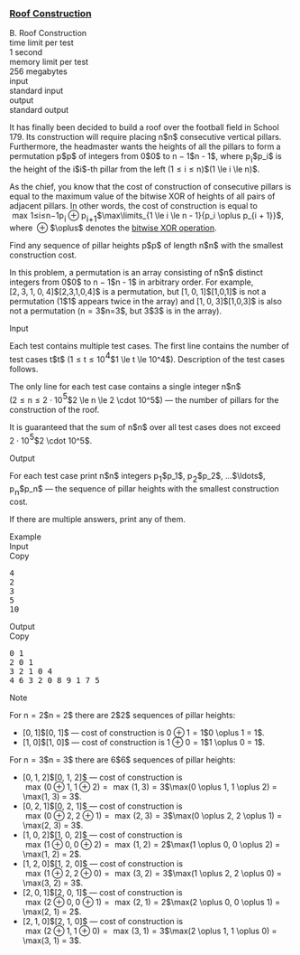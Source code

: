 <h3><a href="https://codeforces.com/contest/1632/problem/B" target="_blank" rel="noopener noreferrer">Roof Construction</a></h3>

<div class="header"><div class="title">B. Roof Construction</div><div class="time-limit"><div class="property-title">time limit per test</div>1 second</div><div class="memory-limit"><div class="property-title">memory limit per test</div>256 megabytes</div><div class="input-file input-standard"><div class="property-title">input</div>standard input</div><div class="output-file output-standard"><div class="property-title">output</div>standard output</div></div><div><p>It has finally been decided to build a roof over the football field in School 179. Its construction will require placing <span class="MathJax_Preview" style="color: inherit;"><span class="MJXp-math" id="MJXp-Span-1"><span class="MJXp-mi MJXp-italic" id="MJXp-Span-2">n</span></span></span>$n$ consecutive vertical pillars. Furthermore, the headmaster wants the heights of all the pillars to form a permutation <span class="MathJax_Preview" style="color: inherit;"><span class="MJXp-math" id="MJXp-Span-3"><span class="MJXp-mi MJXp-italic" id="MJXp-Span-4">p</span></span></span>$p$ of integers from <span class="MathJax_Preview" style="color: inherit;"><span class="MJXp-math" id="MJXp-Span-5"><span class="MJXp-mn" id="MJXp-Span-6">0</span></span></span>$0$ to <span class="MathJax_Preview" style="color: inherit;"><span class="MJXp-math" id="MJXp-Span-7"><span class="MJXp-mi MJXp-italic" id="MJXp-Span-8">n</span><span class="MJXp-mo" id="MJXp-Span-9" style="margin-left: 0.267em; margin-right: 0.267em;">−</span><span class="MJXp-mn" id="MJXp-Span-10">1</span></span></span>$n - 1$, where <span class="MathJax_Preview" style="color: inherit;"><span class="MJXp-math" id="MJXp-Span-11"><span class="MJXp-msubsup" id="MJXp-Span-12"><span class="MJXp-mi MJXp-italic" id="MJXp-Span-13" style="margin-right: 0.05em;">p</span><span class="MJXp-mi MJXp-italic MJXp-script" id="MJXp-Span-14" style="vertical-align: -0.4em;">i</span></span></span></span>$p_i$ is the height of the <span class="MathJax_Preview" style="color: inherit;"><span class="MJXp-math" id="MJXp-Span-15"><span class="MJXp-mi MJXp-italic" id="MJXp-Span-16">i</span></span></span>$i$-th pillar from the left <span class="MathJax_Preview" style="color: inherit;"><span class="MJXp-math" id="MJXp-Span-17"><span class="MJXp-mo" id="MJXp-Span-18" style="margin-left: 0em; margin-right: 0em;">(</span><span class="MJXp-mn" id="MJXp-Span-19">1</span><span class="MJXp-mo" id="MJXp-Span-20" style="margin-left: 0.333em; margin-right: 0.333em;">≤</span><span class="MJXp-mi MJXp-italic" id="MJXp-Span-21">i</span><span class="MJXp-mo" id="MJXp-Span-22" style="margin-left: 0.333em; margin-right: 0.333em;">≤</span><span class="MJXp-mi MJXp-italic" id="MJXp-Span-23">n</span><span class="MJXp-mo" id="MJXp-Span-24" style="margin-left: 0em; margin-right: 0em;">)</span></span></span>$(1 \le i \le n)$.</p><p>As the chief, you know that the cost of construction of consecutive pillars is equal to <span class="tex-font-style-bf">the maximum value of the bitwise XOR</span> of heights of all pairs of adjacent pillars. In other words, the cost of construction is equal to <span class="MathJax_Preview" style="color: inherit;"><span class="MJXp-math" id="MJXp-Span-28"><span class="MJXp-munderover" id="MJXp-Span-29"><span class=""><span class="MJXp-mo" id="MJXp-Span-30" style="margin-left: 0.333em; margin-right: 0.333em;">max</span></span><span class=" MJXp-script"><span class="MJXp-mrow" id="MJXp-Span-31" style="margin-left: 0px;"><span class="MJXp-mn" id="MJXp-Span-32">1</span><span class="MJXp-mo" id="MJXp-Span-33">≤</span><span class="MJXp-mi MJXp-italic" id="MJXp-Span-34">i</span><span class="MJXp-mo" id="MJXp-Span-35">≤</span><span class="MJXp-mi MJXp-italic" id="MJXp-Span-36">n</span><span class="MJXp-mo" id="MJXp-Span-37">−</span><span class="MJXp-mn" id="MJXp-Span-38">1</span></span></span></span><span class="MJXp-mrow" id="MJXp-Span-39"><span class="MJXp-msubsup" id="MJXp-Span-40"><span class="MJXp-mi MJXp-italic" id="MJXp-Span-41" style="margin-right: 0.05em;">p</span><span class="MJXp-mi MJXp-italic MJXp-script" id="MJXp-Span-42" style="vertical-align: -0.4em;">i</span></span><span class="MJXp-mo" id="MJXp-Span-43" style="margin-left: 0.267em; margin-right: 0.267em;">⊕</span><span class="MJXp-msubsup" id="MJXp-Span-44"><span class="MJXp-mi MJXp-italic" id="MJXp-Span-45" style="margin-right: 0.05em;">p</span><span class="MJXp-mrow MJXp-script" id="MJXp-Span-46" style="vertical-align: -0.4em;"><span class="MJXp-mi MJXp-italic" id="MJXp-Span-47">i</span><span class="MJXp-mo" id="MJXp-Span-48">+</span><span class="MJXp-mn" id="MJXp-Span-49">1</span></span></span></span></span></span>$\max\limits_{1 \le i \le n - 1}{p_i \oplus p_{i + 1}}$, where <span class="MathJax_Preview" style="color: inherit;"><span class="MJXp-math" id="MJXp-Span-50"><span class="MJXp-mo" id="MJXp-Span-51" style="margin-left: 0.267em; margin-right: 0.267em;">⊕</span></span></span>$\oplus$ denotes the <a href="https://en.wikipedia.org/wiki/Bitwise_operation#XOR">bitwise XOR operation</a>.</p><p>Find any sequence of pillar heights <span class="MathJax_Preview" style="color: inherit;"><span class="MJXp-math" id="MJXp-Span-52"><span class="MJXp-mi MJXp-italic" id="MJXp-Span-53">p</span></span></span>$p$ of length <span class="MathJax_Preview" style="color: inherit;"><span class="MJXp-math" id="MJXp-Span-54"><span class="MJXp-mi MJXp-italic" id="MJXp-Span-55">n</span></span></span>$n$ with the smallest construction cost.</p><p>In this problem, a permutation is an array consisting of <span class="MathJax_Preview" style="color: inherit;"><span class="MJXp-math" id="MJXp-Span-56"><span class="MJXp-mi MJXp-italic" id="MJXp-Span-57">n</span></span></span>$n$ distinct integers from <span class="MathJax_Preview" style="color: inherit;"><span class="MJXp-math" id="MJXp-Span-58"><span class="MJXp-mn" id="MJXp-Span-59">0</span></span></span>$0$ to <span class="MathJax_Preview" style="color: inherit;"><span class="MJXp-math" id="MJXp-Span-60"><span class="MJXp-mi MJXp-italic" id="MJXp-Span-61">n</span><span class="MJXp-mo" id="MJXp-Span-62" style="margin-left: 0.267em; margin-right: 0.267em;">−</span><span class="MJXp-mn" id="MJXp-Span-63">1</span></span></span>$n - 1$ in arbitrary order. For example, <span class="MathJax_Preview" style="color: inherit;"><span class="MJXp-math" id="MJXp-Span-64"><span class="MJXp-mo" id="MJXp-Span-65" style="margin-left: 0em; margin-right: 0em;">[</span><span class="MJXp-mn" id="MJXp-Span-66">2</span><span class="MJXp-mo" id="MJXp-Span-67" style="margin-left: 0em; margin-right: 0.222em;">,</span><span class="MJXp-mn" id="MJXp-Span-68">3</span><span class="MJXp-mo" id="MJXp-Span-69" style="margin-left: 0em; margin-right: 0.222em;">,</span><span class="MJXp-mn" id="MJXp-Span-70">1</span><span class="MJXp-mo" id="MJXp-Span-71" style="margin-left: 0em; margin-right: 0.222em;">,</span><span class="MJXp-mn" id="MJXp-Span-72">0</span><span class="MJXp-mo" id="MJXp-Span-73" style="margin-left: 0em; margin-right: 0.222em;">,</span><span class="MJXp-mn" id="MJXp-Span-74">4</span><span class="MJXp-mo" id="MJXp-Span-75" style="margin-left: 0em; margin-right: 0em;">]</span></span></span>$[2,3,1,0,4]$ is a permutation, but <span class="MathJax_Preview" style="color: inherit;"><span class="MJXp-math" id="MJXp-Span-76"><span class="MJXp-mo" id="MJXp-Span-77" style="margin-left: 0em; margin-right: 0em;">[</span><span class="MJXp-mn" id="MJXp-Span-78">1</span><span class="MJXp-mo" id="MJXp-Span-79" style="margin-left: 0em; margin-right: 0.222em;">,</span><span class="MJXp-mn" id="MJXp-Span-80">0</span><span class="MJXp-mo" id="MJXp-Span-81" style="margin-left: 0em; margin-right: 0.222em;">,</span><span class="MJXp-mn" id="MJXp-Span-82">1</span><span class="MJXp-mo" id="MJXp-Span-83" style="margin-left: 0em; margin-right: 0em;">]</span></span></span>$[1,0,1]$ is not a permutation (<span class="MathJax_Preview" style="color: inherit;"><span class="MJXp-math" id="MJXp-Span-84"><span class="MJXp-mn" id="MJXp-Span-85">1</span></span></span>$1$ appears twice in the array) and <span class="MathJax_Preview" style="color: inherit;"><span class="MJXp-math" id="MJXp-Span-86"><span class="MJXp-mo" id="MJXp-Span-87" style="margin-left: 0em; margin-right: 0em;">[</span><span class="MJXp-mn" id="MJXp-Span-88">1</span><span class="MJXp-mo" id="MJXp-Span-89" style="margin-left: 0em; margin-right: 0.222em;">,</span><span class="MJXp-mn" id="MJXp-Span-90">0</span><span class="MJXp-mo" id="MJXp-Span-91" style="margin-left: 0em; margin-right: 0.222em;">,</span><span class="MJXp-mn" id="MJXp-Span-92">3</span><span class="MJXp-mo" id="MJXp-Span-93" style="margin-left: 0em; margin-right: 0em;">]</span></span></span>$[1,0,3]$ is also not a permutation (<span class="MathJax_Preview" style="color: inherit;"><span class="MJXp-math" id="MJXp-Span-94"><span class="MJXp-mi MJXp-italic" id="MJXp-Span-95">n</span><span class="MJXp-mo" id="MJXp-Span-96" style="margin-left: 0.333em; margin-right: 0.333em;">=</span><span class="MJXp-mn" id="MJXp-Span-97">3</span></span></span>$n=3$, but <span class="MathJax_Preview" style="color: inherit;"><span class="MJXp-math" id="MJXp-Span-98"><span class="MJXp-mn" id="MJXp-Span-99">3</span></span></span>$3$ is in the array).</p></div><div class="input-specification"><div class="section-title">Input</div><p>Each test contains multiple test cases. The first line contains the number of test cases <span class="MathJax_Preview" style="color: inherit;"><span class="MJXp-math" id="MJXp-Span-100"><span class="MJXp-mi MJXp-italic" id="MJXp-Span-101">t</span></span></span>$t$ (<span class="MathJax_Preview" style="color: inherit;"><span class="MJXp-math" id="MJXp-Span-102"><span class="MJXp-mn" id="MJXp-Span-103">1</span><span class="MJXp-mo" id="MJXp-Span-104" style="margin-left: 0.333em; margin-right: 0.333em;">≤</span><span class="MJXp-mi MJXp-italic" id="MJXp-Span-105">t</span><span class="MJXp-mo" id="MJXp-Span-106" style="margin-left: 0.333em; margin-right: 0.333em;">≤</span><span class="MJXp-msubsup" id="MJXp-Span-107"><span class="MJXp-mn" id="MJXp-Span-108" style="margin-right: 0.05em;">10</span><span class="MJXp-mn MJXp-script" id="MJXp-Span-109" style="vertical-align: 0.5em;">4</span></span></span></span>$1 \le t \le 10^4$). Description of the test cases follows.</p><p>The only line for each test case contains a single integer <span class="MathJax_Preview" style="color: inherit;"><span class="MJXp-math" id="MJXp-Span-110"><span class="MJXp-mi MJXp-italic" id="MJXp-Span-111">n</span></span></span>$n$ (<span class="MathJax_Preview" style="color: inherit;"><span class="MJXp-math" id="MJXp-Span-112"><span class="MJXp-mn" id="MJXp-Span-113">2</span><span class="MJXp-mo" id="MJXp-Span-114" style="margin-left: 0.333em; margin-right: 0.333em;">≤</span><span class="MJXp-mi MJXp-italic" id="MJXp-Span-115">n</span><span class="MJXp-mo" id="MJXp-Span-116" style="margin-left: 0.333em; margin-right: 0.333em;">≤</span><span class="MJXp-mn" id="MJXp-Span-117">2</span><span class="MJXp-mo" id="MJXp-Span-118" style="margin-left: 0.267em; margin-right: 0.267em;">⋅</span><span class="MJXp-msubsup" id="MJXp-Span-119"><span class="MJXp-mn" id="MJXp-Span-120" style="margin-right: 0.05em;">10</span><span class="MJXp-mn MJXp-script" id="MJXp-Span-121" style="vertical-align: 0.5em;">5</span></span></span></span>$2 \le n \le 2 \cdot 10^5$) — the number of pillars for the construction of the roof.</p><p>It is guaranteed that the sum of <span class="MathJax_Preview" style="color: inherit;"><span class="MJXp-math" id="MJXp-Span-122"><span class="MJXp-mi MJXp-italic" id="MJXp-Span-123">n</span></span></span>$n$ over all test cases does not exceed <span class="MathJax_Preview" style="color: inherit;"><span class="MJXp-math" id="MJXp-Span-124"><span class="MJXp-mn" id="MJXp-Span-125">2</span><span class="MJXp-mo" id="MJXp-Span-126" style="margin-left: 0.267em; margin-right: 0.267em;">⋅</span><span class="MJXp-msubsup" id="MJXp-Span-127"><span class="MJXp-mn" id="MJXp-Span-128" style="margin-right: 0.05em;">10</span><span class="MJXp-mn MJXp-script" id="MJXp-Span-129" style="vertical-align: 0.5em;">5</span></span></span></span>$2 \cdot 10^5$.</p></div><div class="output-specification"><div class="section-title">Output</div><p>For each test case print <span class="MathJax_Preview" style="color: inherit;"><span class="MJXp-math" id="MJXp-Span-130"><span class="MJXp-mi MJXp-italic" id="MJXp-Span-131">n</span></span></span>$n$ integers <span class="MathJax_Preview" style="color: inherit;"><span class="MJXp-math" id="MJXp-Span-132"><span class="MJXp-msubsup" id="MJXp-Span-133"><span class="MJXp-mi MJXp-italic" id="MJXp-Span-134" style="margin-right: 0.05em;">p</span><span class="MJXp-mn MJXp-script" id="MJXp-Span-135" style="vertical-align: -0.4em;">1</span></span></span></span>$p_1$, <span class="MathJax_Preview" style="color: inherit;"><span class="MJXp-math" id="MJXp-Span-136"><span class="MJXp-msubsup" id="MJXp-Span-137"><span class="MJXp-mi MJXp-italic" id="MJXp-Span-138" style="margin-right: 0.05em;">p</span><span class="MJXp-mn MJXp-script" id="MJXp-Span-139" style="vertical-align: -0.4em;">2</span></span></span></span>$p_2$, <span class="MathJax_Preview" style="color: inherit;"><span class="MJXp-math" id="MJXp-Span-140"><span class="MJXp-mo" id="MJXp-Span-141" style="margin-left: 0em; margin-right: 0em;">…</span></span></span>$\ldots$, <span class="MathJax_Preview" style="color: inherit;"><span class="MJXp-math" id="MJXp-Span-142"><span class="MJXp-msubsup" id="MJXp-Span-143"><span class="MJXp-mi MJXp-italic" id="MJXp-Span-144" style="margin-right: 0.05em;">p</span><span class="MJXp-mi MJXp-italic MJXp-script" id="MJXp-Span-145" style="vertical-align: -0.4em;">n</span></span></span></span>$p_n$ — the sequence of pillar heights with the smallest construction cost.</p><p>If there are multiple answers, print any of them.</p></div><div class="sample-tests"><div class="section-title">Example</div><div class="sample-test"><div class="input"><div class="title">Input<div title="Copy" data-clipboard-target="#id006034688696247017" id="id0008953314741392127" class="input-output-copier">Copy</div></div><pre id="id006034688696247017"><div class="test-example-line test-example-line-even test-example-line-0">4</div><div class="test-example-line test-example-line-odd test-example-line-1">2</div><div class="test-example-line test-example-line-even test-example-line-2">3</div><div class="test-example-line test-example-line-odd test-example-line-3">5</div><div class="test-example-line test-example-line-even test-example-line-4">10</div></pre></div><div class="output"><div class="title">Output<div title="Copy" data-clipboard-target="#id005482075217884781" id="id008611766429579505" class="input-output-copier">Copy</div></div><pre id="id005482075217884781">0 1
2 0 1
3 2 1 0 4
4 6 3 2 0 8 9 1 7 5
</pre></div></div></div><div class="note"><div class="section-title">Note</div><p>For <span class="MathJax_Preview" style="color: inherit;"><span class="MJXp-math" id="MJXp-Span-146"><span class="MJXp-mi MJXp-italic" id="MJXp-Span-147">n</span><span class="MJXp-mo" id="MJXp-Span-148" style="margin-left: 0.333em; margin-right: 0.333em;">=</span><span class="MJXp-mn" id="MJXp-Span-149">2</span></span></span>$n = 2$ there are <span class="MathJax_Preview" style="color: inherit;"><span class="MJXp-math" id="MJXp-Span-150"><span class="MJXp-mn" id="MJXp-Span-151">2</span></span></span>$2$ sequences of pillar heights: </p><ul> <li> <span class="MathJax_Preview" style="color: inherit;"><span class="MJXp-math" id="MJXp-Span-152"><span class="MJXp-mo" id="MJXp-Span-153" style="margin-left: 0em; margin-right: 0em;">[</span><span class="MJXp-mn" id="MJXp-Span-154">0</span><span class="MJXp-mo" id="MJXp-Span-155" style="margin-left: 0em; margin-right: 0.222em;">,</span><span class="MJXp-mn" id="MJXp-Span-156">1</span><span class="MJXp-mo" id="MJXp-Span-157" style="margin-left: 0em; margin-right: 0em;">]</span></span></span>$[0, 1]$ — cost of construction is <span class="MathJax_Preview" style="color: inherit;"><span class="MJXp-math" id="MJXp-Span-158"><span class="MJXp-mn" id="MJXp-Span-159">0</span><span class="MJXp-mo" id="MJXp-Span-160" style="margin-left: 0.267em; margin-right: 0.267em;">⊕</span><span class="MJXp-mn" id="MJXp-Span-161">1</span><span class="MJXp-mo" id="MJXp-Span-162" style="margin-left: 0.333em; margin-right: 0.333em;">=</span><span class="MJXp-mn" id="MJXp-Span-163">1</span></span></span>$0 \oplus 1 = 1$. </li><li> <span class="MathJax_Preview" style="color: inherit;"><span class="MJXp-math" id="MJXp-Span-164"><span class="MJXp-mo" id="MJXp-Span-165" style="margin-left: 0em; margin-right: 0em;">[</span><span class="MJXp-mn" id="MJXp-Span-166">1</span><span class="MJXp-mo" id="MJXp-Span-167" style="margin-left: 0em; margin-right: 0.222em;">,</span><span class="MJXp-mn" id="MJXp-Span-168">0</span><span class="MJXp-mo" id="MJXp-Span-169" style="margin-left: 0em; margin-right: 0em;">]</span></span></span>$[1, 0]$ — cost of construction is <span class="MathJax_Preview" style="color: inherit;"><span class="MJXp-math" id="MJXp-Span-170"><span class="MJXp-mn" id="MJXp-Span-171">1</span><span class="MJXp-mo" id="MJXp-Span-172" style="margin-left: 0.267em; margin-right: 0.267em;">⊕</span><span class="MJXp-mn" id="MJXp-Span-173">0</span><span class="MJXp-mo" id="MJXp-Span-174" style="margin-left: 0.333em; margin-right: 0.333em;">=</span><span class="MJXp-mn" id="MJXp-Span-175">1</span></span></span>$1 \oplus 0 = 1$. </li></ul><p>For <span class="MathJax_Preview" style="color: inherit;"><span class="MJXp-math" id="MJXp-Span-176"><span class="MJXp-mi MJXp-italic" id="MJXp-Span-177">n</span><span class="MJXp-mo" id="MJXp-Span-178" style="margin-left: 0.333em; margin-right: 0.333em;">=</span><span class="MJXp-mn" id="MJXp-Span-179">3</span></span></span>$n = 3$ there are <span class="MathJax_Preview" style="color: inherit;"><span class="MJXp-math" id="MJXp-Span-180"><span class="MJXp-mn" id="MJXp-Span-181">6</span></span></span>$6$ sequences of pillar heights: </p><ul> <li> <span class="MathJax_Preview" style="color: inherit;"><span class="MJXp-math" id="MJXp-Span-182"><span class="MJXp-mo" id="MJXp-Span-183" style="margin-left: 0em; margin-right: 0em;">[</span><span class="MJXp-mn" id="MJXp-Span-184">0</span><span class="MJXp-mo" id="MJXp-Span-185" style="margin-left: 0em; margin-right: 0.222em;">,</span><span class="MJXp-mn" id="MJXp-Span-186">1</span><span class="MJXp-mo" id="MJXp-Span-187" style="margin-left: 0em; margin-right: 0.222em;">,</span><span class="MJXp-mn" id="MJXp-Span-188">2</span><span class="MJXp-mo" id="MJXp-Span-189" style="margin-left: 0em; margin-right: 0em;">]</span></span></span>$[0, 1, 2]$ — cost of construction is <span class="MathJax_Preview" style="color: inherit;"><span class="MJXp-math" id="MJXp-Span-190"><span class="MJXp-mo" id="MJXp-Span-191" style="margin-left: 0.333em; margin-right: 0.333em;">max</span><span class="MJXp-mo" id="MJXp-Span-192" style="margin-left: 0em; margin-right: 0em;">(</span><span class="MJXp-mn" id="MJXp-Span-193">0</span><span class="MJXp-mo" id="MJXp-Span-194" style="margin-left: 0.267em; margin-right: 0.267em;">⊕</span><span class="MJXp-mn" id="MJXp-Span-195">1</span><span class="MJXp-mo" id="MJXp-Span-196" style="margin-left: 0em; margin-right: 0.222em;">,</span><span class="MJXp-mn" id="MJXp-Span-197">1</span><span class="MJXp-mo" id="MJXp-Span-198" style="margin-left: 0.267em; margin-right: 0.267em;">⊕</span><span class="MJXp-mn" id="MJXp-Span-199">2</span><span class="MJXp-mo" id="MJXp-Span-200" style="margin-left: 0em; margin-right: 0em;">)</span><span class="MJXp-mo" id="MJXp-Span-201" style="margin-left: 0.333em; margin-right: 0.333em;">=</span><span class="MJXp-mo" id="MJXp-Span-202" style="margin-left: 0.333em; margin-right: 0.333em;">max</span><span class="MJXp-mo" id="MJXp-Span-203" style="margin-left: 0em; margin-right: 0em;">(</span><span class="MJXp-mn" id="MJXp-Span-204">1</span><span class="MJXp-mo" id="MJXp-Span-205" style="margin-left: 0em; margin-right: 0.222em;">,</span><span class="MJXp-mn" id="MJXp-Span-206">3</span><span class="MJXp-mo" id="MJXp-Span-207" style="margin-left: 0em; margin-right: 0em;">)</span><span class="MJXp-mo" id="MJXp-Span-208" style="margin-left: 0.333em; margin-right: 0.333em;">=</span><span class="MJXp-mn" id="MJXp-Span-209">3</span></span></span>$\max(0 \oplus 1, 1 \oplus 2) = \max(1, 3) = 3$. </li><li> <span class="MathJax_Preview" style="color: inherit;"><span class="MJXp-math" id="MJXp-Span-210"><span class="MJXp-mo" id="MJXp-Span-211" style="margin-left: 0em; margin-right: 0em;">[</span><span class="MJXp-mn" id="MJXp-Span-212">0</span><span class="MJXp-mo" id="MJXp-Span-213" style="margin-left: 0em; margin-right: 0.222em;">,</span><span class="MJXp-mn" id="MJXp-Span-214">2</span><span class="MJXp-mo" id="MJXp-Span-215" style="margin-left: 0em; margin-right: 0.222em;">,</span><span class="MJXp-mn" id="MJXp-Span-216">1</span><span class="MJXp-mo" id="MJXp-Span-217" style="margin-left: 0em; margin-right: 0em;">]</span></span></span>$[0, 2, 1]$ — cost of construction is <span class="MathJax_Preview" style="color: inherit;"><span class="MJXp-math" id="MJXp-Span-218"><span class="MJXp-mo" id="MJXp-Span-219" style="margin-left: 0.333em; margin-right: 0.333em;">max</span><span class="MJXp-mo" id="MJXp-Span-220" style="margin-left: 0em; margin-right: 0em;">(</span><span class="MJXp-mn" id="MJXp-Span-221">0</span><span class="MJXp-mo" id="MJXp-Span-222" style="margin-left: 0.267em; margin-right: 0.267em;">⊕</span><span class="MJXp-mn" id="MJXp-Span-223">2</span><span class="MJXp-mo" id="MJXp-Span-224" style="margin-left: 0em; margin-right: 0.222em;">,</span><span class="MJXp-mn" id="MJXp-Span-225">2</span><span class="MJXp-mo" id="MJXp-Span-226" style="margin-left: 0.267em; margin-right: 0.267em;">⊕</span><span class="MJXp-mn" id="MJXp-Span-227">1</span><span class="MJXp-mo" id="MJXp-Span-228" style="margin-left: 0em; margin-right: 0em;">)</span><span class="MJXp-mo" id="MJXp-Span-229" style="margin-left: 0.333em; margin-right: 0.333em;">=</span><span class="MJXp-mo" id="MJXp-Span-230" style="margin-left: 0.333em; margin-right: 0.333em;">max</span><span class="MJXp-mo" id="MJXp-Span-231" style="margin-left: 0em; margin-right: 0em;">(</span><span class="MJXp-mn" id="MJXp-Span-232">2</span><span class="MJXp-mo" id="MJXp-Span-233" style="margin-left: 0em; margin-right: 0.222em;">,</span><span class="MJXp-mn" id="MJXp-Span-234">3</span><span class="MJXp-mo" id="MJXp-Span-235" style="margin-left: 0em; margin-right: 0em;">)</span><span class="MJXp-mo" id="MJXp-Span-236" style="margin-left: 0.333em; margin-right: 0.333em;">=</span><span class="MJXp-mn" id="MJXp-Span-237">3</span></span></span>$\max(0 \oplus 2, 2 \oplus 1) = \max(2, 3) = 3$. </li><li> <span class="MathJax_Preview" style="color: inherit;"><span class="MJXp-math" id="MJXp-Span-238"><span class="MJXp-mo" id="MJXp-Span-239" style="margin-left: 0em; margin-right: 0em;">[</span><span class="MJXp-mn" id="MJXp-Span-240">1</span><span class="MJXp-mo" id="MJXp-Span-241" style="margin-left: 0em; margin-right: 0.222em;">,</span><span class="MJXp-mn" id="MJXp-Span-242">0</span><span class="MJXp-mo" id="MJXp-Span-243" style="margin-left: 0em; margin-right: 0.222em;">,</span><span class="MJXp-mn" id="MJXp-Span-244">2</span><span class="MJXp-mo" id="MJXp-Span-245" style="margin-left: 0em; margin-right: 0em;">]</span></span></span>$[1, 0, 2]$ — cost of construction is <span class="MathJax_Preview" style="color: inherit;"><span class="MJXp-math" id="MJXp-Span-246"><span class="MJXp-mo" id="MJXp-Span-247" style="margin-left: 0.333em; margin-right: 0.333em;">max</span><span class="MJXp-mo" id="MJXp-Span-248" style="margin-left: 0em; margin-right: 0em;">(</span><span class="MJXp-mn" id="MJXp-Span-249">1</span><span class="MJXp-mo" id="MJXp-Span-250" style="margin-left: 0.267em; margin-right: 0.267em;">⊕</span><span class="MJXp-mn" id="MJXp-Span-251">0</span><span class="MJXp-mo" id="MJXp-Span-252" style="margin-left: 0em; margin-right: 0.222em;">,</span><span class="MJXp-mn" id="MJXp-Span-253">0</span><span class="MJXp-mo" id="MJXp-Span-254" style="margin-left: 0.267em; margin-right: 0.267em;">⊕</span><span class="MJXp-mn" id="MJXp-Span-255">2</span><span class="MJXp-mo" id="MJXp-Span-256" style="margin-left: 0em; margin-right: 0em;">)</span><span class="MJXp-mo" id="MJXp-Span-257" style="margin-left: 0.333em; margin-right: 0.333em;">=</span><span class="MJXp-mo" id="MJXp-Span-258" style="margin-left: 0.333em; margin-right: 0.333em;">max</span><span class="MJXp-mo" id="MJXp-Span-259" style="margin-left: 0em; margin-right: 0em;">(</span><span class="MJXp-mn" id="MJXp-Span-260">1</span><span class="MJXp-mo" id="MJXp-Span-261" style="margin-left: 0em; margin-right: 0.222em;">,</span><span class="MJXp-mn" id="MJXp-Span-262">2</span><span class="MJXp-mo" id="MJXp-Span-263" style="margin-left: 0em; margin-right: 0em;">)</span><span class="MJXp-mo" id="MJXp-Span-264" style="margin-left: 0.333em; margin-right: 0.333em;">=</span><span class="MJXp-mn" id="MJXp-Span-265">2</span></span></span>$\max(1 \oplus 0, 0 \oplus 2) = \max(1, 2) = 2$. </li><li> <span class="MathJax_Preview" style="color: inherit;"><span class="MJXp-math" id="MJXp-Span-266"><span class="MJXp-mo" id="MJXp-Span-267" style="margin-left: 0em; margin-right: 0em;">[</span><span class="MJXp-mn" id="MJXp-Span-268">1</span><span class="MJXp-mo" id="MJXp-Span-269" style="margin-left: 0em; margin-right: 0.222em;">,</span><span class="MJXp-mn" id="MJXp-Span-270">2</span><span class="MJXp-mo" id="MJXp-Span-271" style="margin-left: 0em; margin-right: 0.222em;">,</span><span class="MJXp-mn" id="MJXp-Span-272">0</span><span class="MJXp-mo" id="MJXp-Span-273" style="margin-left: 0em; margin-right: 0em;">]</span></span></span>$[1, 2, 0]$ — cost of construction is <span class="MathJax_Preview" style="color: inherit;"><span class="MJXp-math" id="MJXp-Span-274"><span class="MJXp-mo" id="MJXp-Span-275" style="margin-left: 0.333em; margin-right: 0.333em;">max</span><span class="MJXp-mo" id="MJXp-Span-276" style="margin-left: 0em; margin-right: 0em;">(</span><span class="MJXp-mn" id="MJXp-Span-277">1</span><span class="MJXp-mo" id="MJXp-Span-278" style="margin-left: 0.267em; margin-right: 0.267em;">⊕</span><span class="MJXp-mn" id="MJXp-Span-279">2</span><span class="MJXp-mo" id="MJXp-Span-280" style="margin-left: 0em; margin-right: 0.222em;">,</span><span class="MJXp-mn" id="MJXp-Span-281">2</span><span class="MJXp-mo" id="MJXp-Span-282" style="margin-left: 0.267em; margin-right: 0.267em;">⊕</span><span class="MJXp-mn" id="MJXp-Span-283">0</span><span class="MJXp-mo" id="MJXp-Span-284" style="margin-left: 0em; margin-right: 0em;">)</span><span class="MJXp-mo" id="MJXp-Span-285" style="margin-left: 0.333em; margin-right: 0.333em;">=</span><span class="MJXp-mo" id="MJXp-Span-286" style="margin-left: 0.333em; margin-right: 0.333em;">max</span><span class="MJXp-mo" id="MJXp-Span-287" style="margin-left: 0em; margin-right: 0em;">(</span><span class="MJXp-mn" id="MJXp-Span-288">3</span><span class="MJXp-mo" id="MJXp-Span-289" style="margin-left: 0em; margin-right: 0.222em;">,</span><span class="MJXp-mn" id="MJXp-Span-290">2</span><span class="MJXp-mo" id="MJXp-Span-291" style="margin-left: 0em; margin-right: 0em;">)</span><span class="MJXp-mo" id="MJXp-Span-292" style="margin-left: 0.333em; margin-right: 0.333em;">=</span><span class="MJXp-mn" id="MJXp-Span-293">3</span></span></span>$\max(1 \oplus 2, 2 \oplus 0) = \max(3, 2) = 3$. </li><li> <span class="MathJax_Preview" style="color: inherit;"><span class="MJXp-math" id="MJXp-Span-294"><span class="MJXp-mo" id="MJXp-Span-295" style="margin-left: 0em; margin-right: 0em;">[</span><span class="MJXp-mn" id="MJXp-Span-296">2</span><span class="MJXp-mo" id="MJXp-Span-297" style="margin-left: 0em; margin-right: 0.222em;">,</span><span class="MJXp-mn" id="MJXp-Span-298">0</span><span class="MJXp-mo" id="MJXp-Span-299" style="margin-left: 0em; margin-right: 0.222em;">,</span><span class="MJXp-mn" id="MJXp-Span-300">1</span><span class="MJXp-mo" id="MJXp-Span-301" style="margin-left: 0em; margin-right: 0em;">]</span></span></span>$[2, 0, 1]$ — cost of construction is <span class="MathJax_Preview" style="color: inherit;"><span class="MJXp-math" id="MJXp-Span-302"><span class="MJXp-mo" id="MJXp-Span-303" style="margin-left: 0.333em; margin-right: 0.333em;">max</span><span class="MJXp-mo" id="MJXp-Span-304" style="margin-left: 0em; margin-right: 0em;">(</span><span class="MJXp-mn" id="MJXp-Span-305">2</span><span class="MJXp-mo" id="MJXp-Span-306" style="margin-left: 0.267em; margin-right: 0.267em;">⊕</span><span class="MJXp-mn" id="MJXp-Span-307">0</span><span class="MJXp-mo" id="MJXp-Span-308" style="margin-left: 0em; margin-right: 0.222em;">,</span><span class="MJXp-mn" id="MJXp-Span-309">0</span><span class="MJXp-mo" id="MJXp-Span-310" style="margin-left: 0.267em; margin-right: 0.267em;">⊕</span><span class="MJXp-mn" id="MJXp-Span-311">1</span><span class="MJXp-mo" id="MJXp-Span-312" style="margin-left: 0em; margin-right: 0em;">)</span><span class="MJXp-mo" id="MJXp-Span-313" style="margin-left: 0.333em; margin-right: 0.333em;">=</span><span class="MJXp-mo" id="MJXp-Span-314" style="margin-left: 0.333em; margin-right: 0.333em;">max</span><span class="MJXp-mo" id="MJXp-Span-315" style="margin-left: 0em; margin-right: 0em;">(</span><span class="MJXp-mn" id="MJXp-Span-316">2</span><span class="MJXp-mo" id="MJXp-Span-317" style="margin-left: 0em; margin-right: 0.222em;">,</span><span class="MJXp-mn" id="MJXp-Span-318">1</span><span class="MJXp-mo" id="MJXp-Span-319" style="margin-left: 0em; margin-right: 0em;">)</span><span class="MJXp-mo" id="MJXp-Span-320" style="margin-left: 0.333em; margin-right: 0.333em;">=</span><span class="MJXp-mn" id="MJXp-Span-321">2</span></span></span>$\max(2 \oplus 0, 0 \oplus 1) = \max(2, 1) = 2$. </li><li> <span class="MathJax_Preview" style="color: inherit;"><span class="MJXp-math" id="MJXp-Span-322"><span class="MJXp-mo" id="MJXp-Span-323" style="margin-left: 0em; margin-right: 0em;">[</span><span class="MJXp-mn" id="MJXp-Span-324">2</span><span class="MJXp-mo" id="MJXp-Span-325" style="margin-left: 0em; margin-right: 0.222em;">,</span><span class="MJXp-mn" id="MJXp-Span-326">1</span><span class="MJXp-mo" id="MJXp-Span-327" style="margin-left: 0em; margin-right: 0.222em;">,</span><span class="MJXp-mn" id="MJXp-Span-328">0</span><span class="MJXp-mo" id="MJXp-Span-329" style="margin-left: 0em; margin-right: 0em;">]</span></span></span>$[2, 1, 0]$ — cost of construction is <span class="MathJax_Preview" style="color: inherit;"><span class="MJXp-math" id="MJXp-Span-330"><span class="MJXp-mo" id="MJXp-Span-331" style="margin-left: 0.333em; margin-right: 0.333em;">max</span><span class="MJXp-mo" id="MJXp-Span-332" style="margin-left: 0em; margin-right: 0em;">(</span><span class="MJXp-mn" id="MJXp-Span-333">2</span><span class="MJXp-mo" id="MJXp-Span-334" style="margin-left: 0.267em; margin-right: 0.267em;">⊕</span><span class="MJXp-mn" id="MJXp-Span-335">1</span><span class="MJXp-mo" id="MJXp-Span-336" style="margin-left: 0em; margin-right: 0.222em;">,</span><span class="MJXp-mn" id="MJXp-Span-337">1</span><span class="MJXp-mo" id="MJXp-Span-338" style="margin-left: 0.267em; margin-right: 0.267em;">⊕</span><span class="MJXp-mn" id="MJXp-Span-339">0</span><span class="MJXp-mo" id="MJXp-Span-340" style="margin-left: 0em; margin-right: 0em;">)</span><span class="MJXp-mo" id="MJXp-Span-341" style="margin-left: 0.333em; margin-right: 0.333em;">=</span><span class="MJXp-mo" id="MJXp-Span-342" style="margin-left: 0.333em; margin-right: 0.333em;">max</span><span class="MJXp-mo" id="MJXp-Span-343" style="margin-left: 0em; margin-right: 0em;">(</span><span class="MJXp-mn" id="MJXp-Span-344">3</span><span class="MJXp-mo" id="MJXp-Span-345" style="margin-left: 0em; margin-right: 0.222em;">,</span><span class="MJXp-mn" id="MJXp-Span-346">1</span><span class="MJXp-mo" id="MJXp-Span-347" style="margin-left: 0em; margin-right: 0em;">)</span><span class="MJXp-mo" id="MJXp-Span-348" style="margin-left: 0.333em; margin-right: 0.333em;">=</span><span class="MJXp-mn" id="MJXp-Span-349">3</span></span></span>$\max(2 \oplus 1, 1 \oplus 0) = \max(3, 1) = 3$. </li></ul></div>